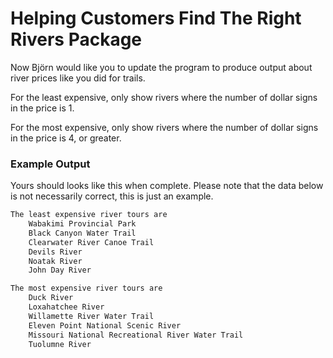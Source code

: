 # Helping Customers Find The Right Rivers Package

Now Björn would like you to update the program to produce output about river prices like you did for trails.

For the least expensive, only show rivers where the number of dollar signs in the price is 1.

For the most expensive, only show rivers where the number of dollar signs in the price is 4, or greater.

### Example Output

Yours should looks like this when complete. Please note that the data below is not necessarily correct, this is just an example.

```sh
The least expensive river tours are
	Wabakimi Provincial Park
	Black Canyon Water Trail
	Clearwater River Canoe Trail
	Devils River
	Noatak River
	John Day River

The most expensive river tours are
	Duck River
	Loxahatchee River
	Willamette River Water Trail
	Eleven Point National Scenic River
	Missouri National Recreational River Water Trail
	Tuolumne River
```